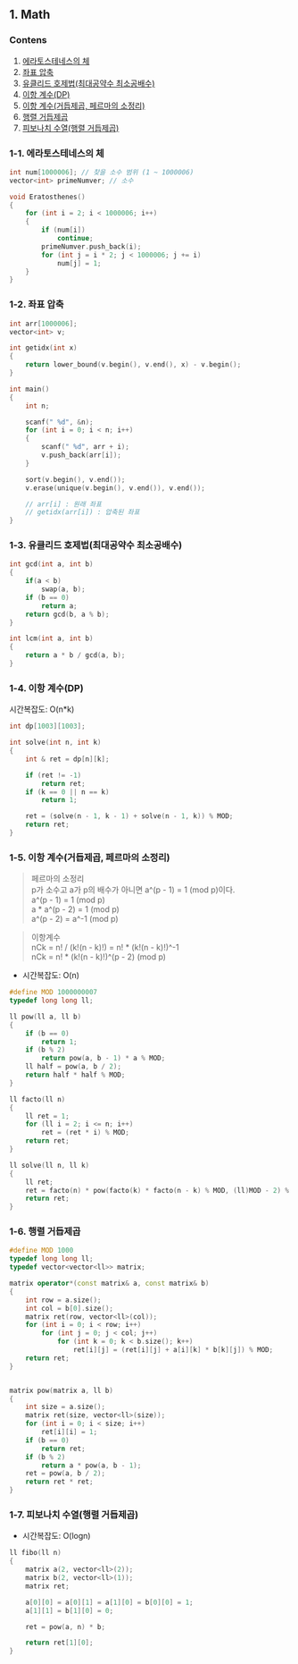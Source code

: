 ## 1. Math

### Contens

1. [에라토스테네스의 체](https://github.com/Eucha09/Algorithm-Note/tree/main/Math#1-1-%EC%97%90%EB%9D%BC%ED%86%A0%EC%8A%A4%ED%85%8C%EB%84%A4%EC%8A%A4%EC%9D%98-%EC%B2%B4)
1. [좌표 압축](https://github.com/Eucha09/Algorithm-Note/tree/main/Math#1-2-%EC%A2%8C%ED%91%9C-%EC%95%95%EC%B6%95)
1. [유클리드 호제법(최대공약수 최소공배수)](https://github.com/Eucha09/Algorithm-Note/tree/main/Math#1-3-%EC%9C%A0%ED%81%B4%EB%A6%AC%EB%93%9C-%ED%98%B8%EC%A0%9C%EB%B2%95%EC%B5%9C%EB%8C%80%EA%B3%B5%EC%95%BD%EC%88%98-%EC%B5%9C%EC%86%8C%EA%B3%B5%EB%B0%B0%EC%88%98)
1. [이항 계수(DP)](https://github.com/Eucha09/Algorithm-Note/tree/main/Math#1-4-%EC%9D%B4%ED%95%AD-%EA%B3%84%EC%88%98dp)
1. [이항 계수(거듭제곱, 페르마의 소정리)](https://github.com/Eucha09/Algorithm-Note/tree/main/Math#1-5-%EC%9D%B4%ED%95%AD-%EA%B3%84%EC%88%98%EA%B1%B0%EB%93%AD%EC%A0%9C%EA%B3%B1-%ED%8E%98%EB%A5%B4%EB%A7%88%EC%9D%98-%EC%86%8C%EC%A0%95%EB%A6%AC)
1. [행렬 거듭제곱](https://github.com/Eucha09/Algorithm-Note/tree/main/Math#1-6-%ED%96%89%EB%A0%AC-%EA%B1%B0%EB%93%AD%EC%A0%9C%EA%B3%B1)
1. [피보나치 수열(행렬 거듭제곱)](https://github.com/Eucha09/Algorithm-Note/tree/main/Math#1-7-%ED%94%BC%EB%B3%B4%EB%82%98%EC%B9%98-%EC%88%98%EC%97%B4%ED%96%89%EB%A0%AC-%EA%B1%B0%EB%93%AD%EC%A0%9C%EA%B3%B1)

### 1-1. 에라토스테네스의 체

```cpp
int num[1000006]; // 찾을 소수 범위 (1 ~ 1000006)
vector<int> primeNumver; // 소수

void Eratosthenes()
{
    for (int i = 2; i < 1000006; i++)
    {
        if (num[i])
            continue;
        primeNumver.push_back(i);
        for (int j = i * 2; j < 1000006; j += i)
            num[j] = 1;
    }
}
```

### 1-2. 좌표 압축

```cpp
int arr[1000006];
vector<int> v;

int getidx(int x)
{
    return lower_bound(v.begin(), v.end(), x) - v.begin();
}

int main()
{
    int n;

    scanf(" %d", &n);
    for (int i = 0; i < n; i++)
    {
        scanf(" %d", arr + i);
        v.push_back(arr[i]);
    }

    sort(v.begin(), v.end());
    v.erase(unique(v.begin(), v.end()), v.end());

    // arr[i] : 원래 좌표
    // getidx(arr[i]) : 압축된 좌표
}
```
### 1-3. 유클리드 호제법(최대공약수 최소공배수)

```cpp
int gcd(int a, int b)
{
	if(a < b)
		swap(a, b);
	if (b == 0)
		return a;
	return gcd(b, a % b);
}

int lcm(int a, int b)
{
	return a * b / gcd(a, b);
}
```

### 1-4. 이항 계수(DP)

시간복잡도: O(n*k)

```cpp
int dp[1003][1003];

int solve(int n, int k)
{
	int & ret = dp[n][k];

	if (ret != -1)
		return ret;
	if (k == 0 || n == k)
		return 1;

	ret = (solve(n - 1, k - 1) + solve(n - 1, k)) % MOD;
	return ret;
}
```

### 1-5. 이항 계수(거듭제곱, 페르마의 소정리)

> 페르마의 소정리   
> p가 소수고 a가 p의 배수가 아니면 a^(p - 1) = 1 (mod p)이다.   
> a^(p - 1) = 1 (mod p)   
> a * a^(p - 2) = 1 (mod p)   
> a^(p - 2) = a^-1 (mod p)   

> 이항계수   
> nCk = n! / (k!(n - k)!) = n! * (k!(n - k)!)^-1   
> nCk = n! * (k!(n - k)!)^(p - 2) (mod p)   

* 시간복잡도: O(n)

```cpp
#define MOD 1000000007
typedef long long ll;

ll pow(ll a, ll b)
{
	if (b == 0)
		return 1;
	if (b % 2)
		return pow(a, b - 1) * a % MOD;
	ll half = pow(a, b / 2);
	return half * half % MOD;
}

ll facto(ll n)
{
	ll ret = 1;
	for (ll i = 2; i <= n; i++)
		ret = (ret * i) % MOD;
	return ret;
}

ll solve(ll n, ll k)
{
	ll ret;
	ret = facto(n) * pow(facto(k) * facto(n - k) % MOD, (ll)MOD - 2) % MOD;
	return ret;
}
```

### 1-6. 행렬 거듭제곱

```cpp
#define MOD 1000
typedef long long ll;
typedef vector<vector<ll>> matrix;

matrix operator*(const matrix& a, const matrix& b)
{
	int row = a.size();
	int col = b[0].size();
	matrix ret(row, vector<ll>(col));
	for (int i = 0; i < row; i++)
		for (int j = 0; j < col; j++)
			for (int k = 0; k < b.size(); k++)
				ret[i][j] = (ret[i][j] + a[i][k] * b[k][j]) % MOD;
	return ret;
}


matrix pow(matrix a, ll b)
{
	int size = a.size();
	matrix ret(size, vector<ll>(size));
	for (int i = 0; i < size; i++)
		ret[i][i] = 1;
	if (b == 0)
		return ret;
	if (b % 2)
		return a * pow(a, b - 1);
	ret = pow(a, b / 2);
	return ret * ret;
}
```

### 1-7. 피보나치 수열(행렬 거듭제곱)

* 시간복잡도: O(logn)

```cpp
ll fibo(ll n)
{
	matrix a(2, vector<ll>(2));
	matrix b(2, vector<ll>(1));
	matrix ret;

	a[0][0] = a[0][1] = a[1][0] = b[0][0] = 1;
	a[1][1] = b[1][0] = 0;

	ret = pow(a, n) * b;

	return ret[1][0];
}
```
